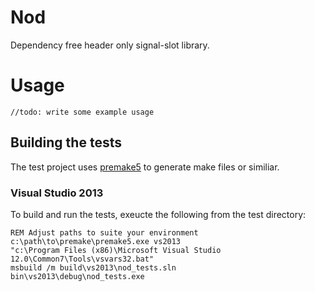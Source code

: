 # Nod
Dependency free header only signal-slot library.

# Usage

```c_cpp
//todo: write some example usage
```

## Building the tests
The test project uses [premake5](https://premake.github.io/download.html) to 
generate make files or similiar.

### Visual Studio 2013
To build and run the tests, exeucte the following from the test directory:

```batchfile
REM Adjust paths to suite your environment
c:\path\to\premake\premake5.exe vs2013
"c:\Program Files (x86)\Microsoft Visual Studio 12.0\Common7\Tools\vsvars32.bat"
msbuild /m build\vs2013\nod_tests.sln
bin\vs2013\debug\nod_tests.exe
```
